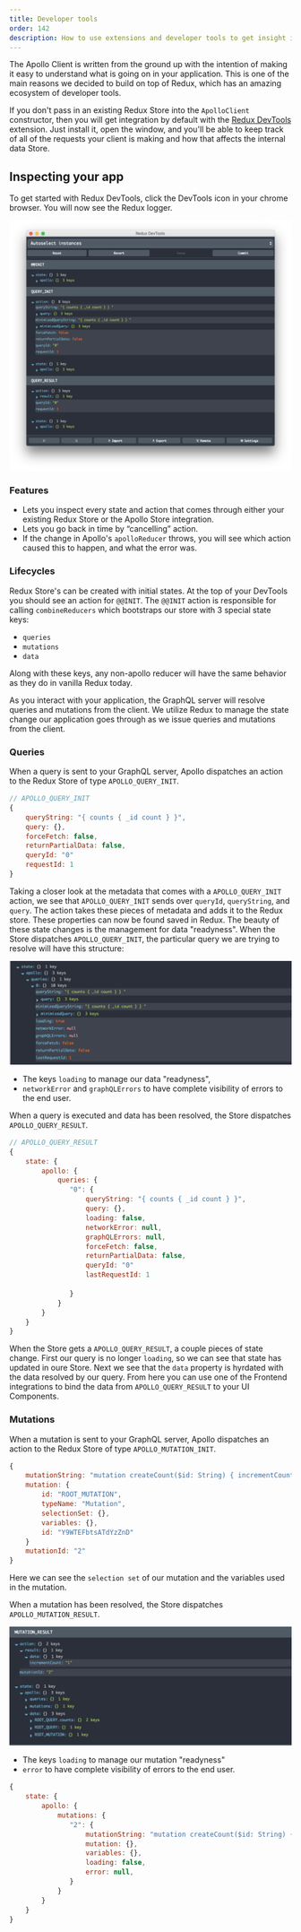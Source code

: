 ```yaml
---
title: Developer tools
order: 142
description: How to use extensions and developer tools to get insight into what your app is doing.
---
```


The Apollo Client is written from the ground up with the intention of making it easy to understand what is going on in your application. This is one of the main reasons we decided to build on top of Redux, which has an amazing ecosystem of developer tools.

If you don't pass in an existing Redux Store into the `ApolloClient` constructor, then you will get integration by default with the [Redux DevTools](https://chrome.google.com/webstore/detail/redux-devtools/lmhkpmbekcpmknklioeibfkpmmfibljd?hl=en) extension. Just install it, open the window, and you'll be able to keep track of all of the requests your client is making and how that affects the internal data Store.

<h2 id="demo">Inspecting your app</h2>

To get started with Redux DevTools, click the DevTools icon in your chrome browser. You will now see the Redux logger.

![DevTools](../assets/devtools/devtools.png)

### Features

* Lets you inspect every state and action that comes through either your existing Redux Store or the Apollo Store integration.
* Lets you go back in time by “cancelling” action.
* If the change in Apollo's `apolloReducer` throws, you will see which action caused this to happen, and what the error was.

### Lifecycles 

Redux Store's can be created with initial states. At the top of your DevTools you should see an action for `@@INIT`. The `@@INIT` action is responsible for calling `combineReducers` which bootstraps our store with 3 special state keys:

* `queries` 
* `mutations`
* `data`

Along with these keys, any non-apollo reducer will have the same behavior as they do in vanilla Redux today. 

As you interact with your application, the GraphQL server will resolve queries and mutations from the client. We utilize Redux to manage the state change our application goes through as we issue queries and mutations from the client.
  
### Queries

When a query is sent to your GraphQL server, Apollo dispatches an action to the Redux Store of type `APOLLO_QUERY_INIT`.

```js
// APOLLO_QUERY_INIT
{
    queryString: "{ counts { _id count } }",
    query: {},
    forceFetch: false,
    returnPartialData: false,
    queryId: "0"
    requestId: 1
}
```

Taking a closer look at the metadata that comes with a `APOLLO_QUERY_INIT` action, we see that `APOLLO_QUERY_INIT` sends over `queryId`, `queryString`, and `query`. The action takes these pieces of metadata and adds it to the Redux store. These properties can now be found saved in Redux. 
The beauty of these state changes is the management for data "readyness". When the Store dispatches `APOLLO_QUERY_INIT`, the particular query we are trying to resolve will have this structure:

![QUERY_INIT_DATA](../assets/devtools/query-init-data.png)

* The keys `loading` to manage our data "readyness", 
* `networkError` and `graphQLErrors` to have complete visibility of errors to the end user.

When a query is executed and data has been resolved, the Store dispatches `APOLLO_QUERY_RESULT`.

```js
// APOLLO_QUERY_RESULT
{
    state: {
        apollo: {
            queries: {
               "0": {
                   queryString: "{ counts { _id count } }",
                   query: {},
                   loading: false,
                   networkError: null,
                   graphQLErrors: null,
                   forceFetch: false,
                   returnPartialData: false,
                   queryId: "0"
                   lastRequestId: 1

               }
            }
        }
    }
}
```

When the Store gets a `APOLLO_QUERY_RESULT`, a couple pieces of state change. First our query is no longer `loading`, so we can see that state has updated in oure Store. Next we see that the `data` property is hyrdated with the data resolved by our query. From here you can use one of the Frontend integrations to bind the data from `APOLLO_QUERY_RESULT` to your UI Components. 

### Mutations

When a mutation is sent to your GraphQL server, Apollo dispatches an action to the Redux Store of type `APOLLO_MUTATION_INIT`.

```js
{
    mutationString: "mutation createCount($id: String) { incrementCount(id: $id) } ",
    mutation: {
        id: "ROOT_MUTATION",
        typeName: "Mutation",
        selectionSet: {},
        variables: {},
        id: "Y9WTEFbtsATdYzZnD"
    }
    mutationId: "2"
}
```

Here we can see the `selection set` of our mutation and the variables used in the mutation. 

When a mutation has been resolved, the Store dispatches `APOLLO_MUTATION_RESULT`. 

![MUTATION_RESULT](../assets/devtools/mutation-result.png)

* The keys `loading` to manage our mutation "readyness" 
* `error` to have complete visibility of errors to the end user.

```js
{
    state: {
        apollo: {
            mutations: {
               "2": {
                   mutationString: "mutation createCount($id: String) { incrementCount(id: $id) } ",
                   mutation: {},
                   variables: {},
                   loading: false,
                   error: null,
               }
            }
        }
    }
}

```
